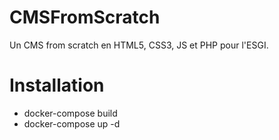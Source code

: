 # CMSFromScratch

Un CMS from scratch en HTML5, CSS3, JS et PHP pour l'ESGI.

# Installation

- docker-compose build
- docker-compose up -d
